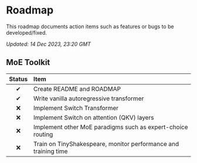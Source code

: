 # Roadmap

This roadmap documents action items such as features or bugs to be developed/fixed.

_Updated: 14 Dec 2023, 23:20 GMT_

## MoE Toolkit

| Status | Item                                                            |
| :----: | :-------------------------------------------------------------- |
|   ✔    | Create README and ROADMAP                                       |
|   ✔    | Write vanilla autoregressive transformer                        |
|   ❌   | Implement Switch Transformer                                    |
|   ❌   | Implement Switch on attention (QKV) layers                      |
|   ❌   | Implement other MoE paradigms such as expert-choice routing     |
|   ❌   | Train on TinyShakespeare, monitor performance and training time |
